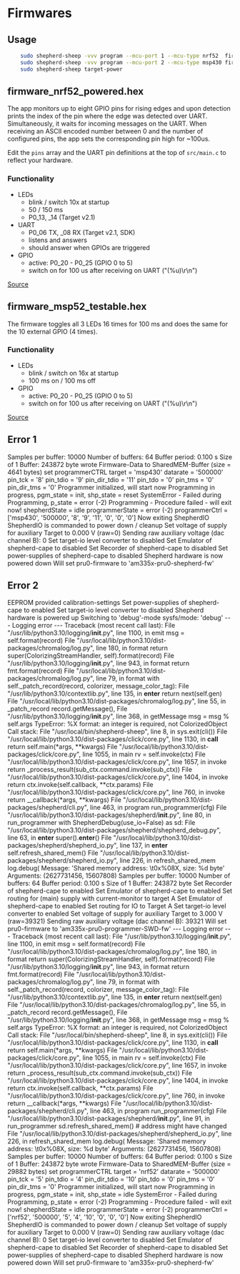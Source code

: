 # Firmwares

## Usage

```Bash
	sudo shepherd-sheep -vvv program --mcu-port 1 --mcu-type nrf52  firmware_nrf52_testable.hex
	sudo shepherd-sheep -vvv program --mcu-port 2 --mcu-type msp430 firmware_msp430_testable.hex
	sudo shepherd-sheep target-power
```


## firmware_nrf52_powered.hex

The app monitors up to eight GPIO pins for rising edges and upon detection prints the index of the pin where the edge was detected over UART. Simultaneously, it waits for incoming messages on the UART. When receiving an ASCII encoded number between 0 and the number of configured pins, the app sets the corresponding pin high for ~100us.

Edit the `pins` array and the UART pin definitions at the top of `src/main.c` to reflect your hardware.

### Functionality

- LEDs
	- blink / switch 10x at startup
	- 50 / 150 ms
	- P0_13, _14 (Target v2.1)
- UART
	- P0_06 TX, _08 RX (Target v2.1, SDK)
	- listens and answers
	- should answer when GPIOs are triggered
- GPIO
	- active: P0_20 - P0_25 (GPIO 0 to 5)
	- switch on for 100 us after receiving on UART ("(%u)\r\n")

[Source](https://github.com/orgua/shepherd-targets/tree/main/nrf52_testable)

## firmware_msp52_testable.hex

The firmware toggles all 3 LEDs 16 times for 100 ms and does the same for the 10 external GPIO (4 times).

### Functionality

- LEDs
    - blink / switch on 16x at startup
    - 100 ms on / 100 ms off
- GPIO
    - active: P0_20 - P0_25 (GPIO 0 to 5)
    - switch on for 100 us after receiving on UART ("(%u)\r\n")

[Source](https://github.com/orgua/shepherd-targets/tree/main/msp430_testable)


## Error 1

Samples per buffer:     10000
Number of buffers:      64
Buffer period:          0.100 s
Size of 1 Buffer:       243872 byte
wrote Firmware-Data to SharedMEM-Buffer (size = 4641 bytes)
set programmerCTRL
        target = 'msp430'
        datarate = '500000'
        pin_tck = '8'
        pin_tdio = '9'
        pin_dir_tdio = '11'
        pin_tdo = '0'
        pin_tms = '0'
        pin_dir_tms = '0'
Programmer initialized, will start now
Programming in progress,        pgm_state = init, shp_state = reset
SystemError - Failed during Programming, p_state = error (-2)
Programming - Procedure failed - will exit now!
        shepherdState   = idle
        programmerState = error (-2)
        programmerCtrl  = ['msp430', '500000', '8', '9', '11', '0', '0', '0']
Now exiting ShepherdIO
ShepherdIO is commanded to power down / cleanup
Set voltage of supply for auxiliary Target to 0.000 V (raw=0)
Sending raw auxiliary voltage (dac channel B): 0
Set target-io level converter to disabled
Set Emulator of shepherd-cape to disabled
Set Recorder of shepherd-cape to disabled
Set power-supplies of shepherd-cape to disabled
Shepherd hardware is now powered down
Will set pru0-firmware to 'am335x-pru0-shepherd-fw'

## Error 2

EEPROM provided calibration-settings
Set power-supplies of shepherd-cape to enabled
Set target-io level converter to disabled
Shepherd hardware is powered up
Switching to 'debug'-mode
sysfs/mode: 'debug'
--- Logging error ---
Traceback (most recent call last):
  File "/usr/lib/python3.10/logging/__init__.py", line 1100, in emit
    msg = self.format(record)
  File "/usr/local/lib/python3.10/dist-packages/chromalog/log.py", line 180, in format
    return super(ColorizingStreamHandler, self).format(record)
  File "/usr/lib/python3.10/logging/__init__.py", line 943, in format
    return fmt.format(record)
  File "/usr/local/lib/python3.10/dist-packages/chromalog/log.py", line 79, in format
    with self._patch_record(record, colorizer, message_color_tag):
  File "/usr/lib/python3.10/contextlib.py", line 135, in __enter__
    return next(self.gen)
  File "/usr/local/lib/python3.10/dist-packages/chromalog/log.py", line 55, in _patch_record
    record.getMessage(),
  File "/usr/lib/python3.10/logging/__init__.py", line 368, in getMessage
    msg = msg % self.args
TypeError: %X format: an integer is required, not ColorizedObject
Call stack:
  File "/usr/local/bin/shepherd-sheep", line 8, in <module>
    sys.exit(cli())
  File "/usr/local/lib/python3.10/dist-packages/click/core.py", line 1130, in __call__
    return self.main(*args, **kwargs)
  File "/usr/local/lib/python3.10/dist-packages/click/core.py", line 1055, in main
    rv = self.invoke(ctx)
  File "/usr/local/lib/python3.10/dist-packages/click/core.py", line 1657, in invoke
    return _process_result(sub_ctx.command.invoke(sub_ctx))
  File "/usr/local/lib/python3.10/dist-packages/click/core.py", line 1404, in invoke
    return ctx.invoke(self.callback, **ctx.params)
  File "/usr/local/lib/python3.10/dist-packages/click/core.py", line 760, in invoke
    return __callback(*args, **kwargs)
  File "/usr/local/lib/python3.10/dist-packages/shepherd/cli.py", line 463, in program
    run_programmer(cfg)
  File "/usr/local/lib/python3.10/dist-packages/shepherd/__init__.py", line 80, in run_programmer
    with ShepherdDebug(use_io=False) as sd:
  File "/usr/local/lib/python3.10/dist-packages/shepherd/shepherd_debug.py", line 63, in __enter__
    super().__enter__()
  File "/usr/local/lib/python3.10/dist-packages/shepherd/shepherd_io.py", line 137, in __enter__
    self.refresh_shared_mem()
  File "/usr/local/lib/python3.10/dist-packages/shepherd/shepherd_io.py", line 226, in refresh_shared_mem
    log.debug(
Message: 'Shared memory address: \t0x%08X, size: %d byte'
Arguments: (2627731456, 15607808)
Samples per buffer:     10000
Number of buffers:      64
Buffer period:          0.100 s
Size of 1 Buffer:       243872 byte
Set Recorder of shepherd-cape to enabled
Set Emulator of shepherd-cape to enabled
Set routing for (main) supply with current-monitor to target A
Set Emulator of shepherd-cape to enabled
Set routing for IO to Target A
Set target-io level converter to enabled
Set voltage of supply for auxiliary Target to 3.000 V (raw=39321)
Sending raw auxiliary voltage (dac channel B): 39321
Will set pru0-firmware to 'am335x-pru0-programmer-SWD-fw'
--- Logging error ---
Traceback (most recent call last):
  File "/usr/lib/python3.10/logging/__init__.py", line 1100, in emit
    msg = self.format(record)
  File "/usr/local/lib/python3.10/dist-packages/chromalog/log.py", line 180, in format
    return super(ColorizingStreamHandler, self).format(record)
  File "/usr/lib/python3.10/logging/__init__.py", line 943, in format
    return fmt.format(record)
  File "/usr/local/lib/python3.10/dist-packages/chromalog/log.py", line 79, in format
    with self._patch_record(record, colorizer, message_color_tag):
  File "/usr/lib/python3.10/contextlib.py", line 135, in __enter__
    return next(self.gen)
  File "/usr/local/lib/python3.10/dist-packages/chromalog/log.py", line 55, in _patch_record
    record.getMessage(),
  File "/usr/lib/python3.10/logging/__init__.py", line 368, in getMessage
    msg = msg % self.args
TypeError: %X format: an integer is required, not ColorizedObject
Call stack:
  File "/usr/local/bin/shepherd-sheep", line 8, in <module>
    sys.exit(cli())
  File "/usr/local/lib/python3.10/dist-packages/click/core.py", line 1130, in __call__
    return self.main(*args, **kwargs)
  File "/usr/local/lib/python3.10/dist-packages/click/core.py", line 1055, in main
    rv = self.invoke(ctx)
  File "/usr/local/lib/python3.10/dist-packages/click/core.py", line 1657, in invoke
    return _process_result(sub_ctx.command.invoke(sub_ctx))
  File "/usr/local/lib/python3.10/dist-packages/click/core.py", line 1404, in invoke
    return ctx.invoke(self.callback, **ctx.params)
  File "/usr/local/lib/python3.10/dist-packages/click/core.py", line 760, in invoke
    return __callback(*args, **kwargs)
  File "/usr/local/lib/python3.10/dist-packages/shepherd/cli.py", line 463, in program
    run_programmer(cfg)
  File "/usr/local/lib/python3.10/dist-packages/shepherd/__init__.py", line 91, in run_programmer
    sd.refresh_shared_mem()  # address might have changed
  File "/usr/local/lib/python3.10/dist-packages/shepherd/shepherd_io.py", line 226, in refresh_shared_mem
    log.debug(
Message: 'Shared memory address: \t0x%08X, size: %d byte'
Arguments: (2627731456, 15607808)
Samples per buffer:     10000
Number of buffers:      64
Buffer period:          0.100 s
Size of 1 Buffer:       243872 byte
wrote Firmware-Data to SharedMEM-Buffer (size = 29882 bytes)
set programmerCTRL
        target = 'nrf52'
        datarate = '500000'
        pin_tck = '5'
        pin_tdio = '4'
        pin_dir_tdio = '10'
        pin_tdo = '0'
        pin_tms = '0'
        pin_dir_tms = '0'
Programmer initialized, will start now
Programming in progress,        pgm_state = init, shp_state = idle
SystemError - Failed during Programming, p_state = error (-2)
Programming - Procedure failed - will exit now!
        shepherdState   = idle
        programmerState = error (-2)
        programmerCtrl  = ['nrf52', '500000', '5', '4', '10', '0', '0', '0']
Now exiting ShepherdIO
ShepherdIO is commanded to power down / cleanup
Set voltage of supply for auxiliary Target to 0.000 V (raw=0)
Sending raw auxiliary voltage (dac channel B): 0
Set target-io level converter to disabled
Set Emulator of shepherd-cape to disabled
Set Recorder of shepherd-cape to disabled
Set power-supplies of shepherd-cape to disabled
Shepherd hardware is now powered down
Will set pru0-firmware to 'am335x-pru0-shepherd-fw'
